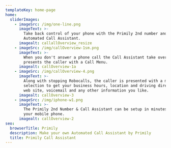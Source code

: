 ```yaml
---
templateKey: home-page
home:
  sliderImages:
    - imageSrc: /img/one-line.png
      imageText: >-
        Take back control of your phone with the Primily 2nd number and
        Automated Call Assistant.
      imagealt: callallOverview_resize
    - imageSrc: /img/callOverview-1sm.png
      imageText: >-
        When you don't answer a phone call the Call Assistant take over and
        presents the caller with a Call Menu.
      imagealt: callOverview-1a
    - imageSrc: /img/callOverview-4.png
      imageText: >-
        Along with stopping Robocalls, the caller is presented with a menu
        selection to get your business hours, location and driving directions,
        web site, voicemail and any other information you like. 
      imagealt: callOverview-3
    - imageSrc: /img/iphone-w1.png
      imageText: >-
        The Primily 2nd Number & Call Assistant can be setup in minutes with
        your mobile phone.
      imagealt: callOverview-2
seo:
  browserTitle: Primily
  description: Make your own Automated Call Assistant by Primily
  title: Primily Call Assistant
---
```



